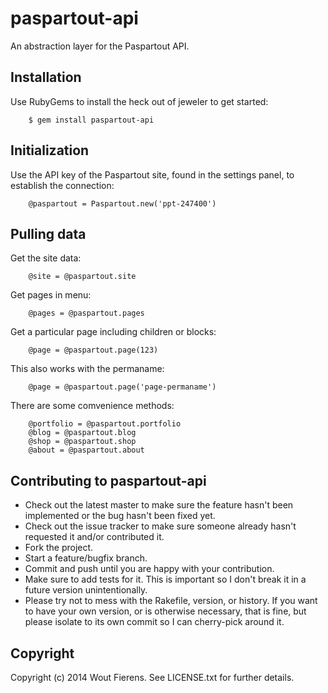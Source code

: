 # paspartout-api

An abstraction layer for the Paspartout API.

## Installation

Use RubyGems to install the heck out of jeweler to get started:

		$ gem install paspartout-api

## Initialization

Use the API key of the Paspartout site, found in the settings panel, to establish the connection:

		@paspartout = Paspartout.new('ppt-247400')

## Pulling data

Get the site data:

		@site = @paspartout.site

Get pages in menu:
		
		@pages = @paspartout.pages

Get a particular page including children or blocks:

		@page = @paspartout.page(123)

This also works with the permaname:

		@page = @paspartout.page('page-permaname')

There are some comvenience methods:
		
		@portfolio = @paspartout.portfolio
		@blog = @paspartout.blog
		@shop = @paspartout.shop
		@about = @paspartout.about


## Contributing to paspartout-api
 
* Check out the latest master to make sure the feature hasn't been implemented or the bug hasn't been fixed yet.
* Check out the issue tracker to make sure someone already hasn't requested it and/or contributed it.
* Fork the project.
* Start a feature/bugfix branch.
* Commit and push until you are happy with your contribution.
* Make sure to add tests for it. This is important so I don't break it in a future version unintentionally.
* Please try not to mess with the Rakefile, version, or history. If you want to have your own version, or is otherwise necessary, that is fine, but please isolate to its own commit so I can cherry-pick around it.

## Copyright

Copyright (c) 2014 Wout Fierens. See LICENSE.txt for further details.